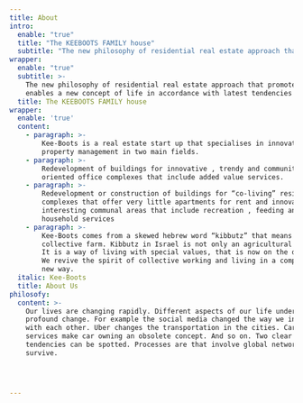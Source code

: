 ```yaml
---
title: About
intro:
  enable: "true"
  title: "The KEEBOOTS FAMILY house"
  subtitle: "The new philosophy of residential real estate approach that promotes and enables a new concept of life in accordance with latest tendencies"
wrapper:
  enable: "true"
  subtitle: >-
    The new philosophy of residential real estate approach that promotes and
    enables a new concept of life in accordance with latest tendencies
  title: The KEEBOOTS FAMILY house
wrapper:
  enable: 'true'
  content:
    - paragraph: >-
        Kee-Boots is a real estate start up that specialises in innovative
        property management in two main fields.
    - paragraph: >-
        Redevelopment of buildings for innovative , trendy and community
        oriented office complexes that include added value services.
    - paragraph: >-
        Redevelopment or construction of buildings for “co-living” residential
        complexes that offer very little apartments for rent and innovative and
        interesting communal areas that include recreation , feeding and
        household services
    - paragraph: >-
        Kee-Boots comes from a skewed hebrew word “kibbutz” that means
        collective farm. Kibbutz in Israel is not only an agricultural village.
        It is a way of living with special values, that is now on the decline .
        We revive the spirit of collective working and living in a completely
        new way.
  italic: Kee-Boots
  title: About Us
philosofy:
  content: >-
    Our lives are changing rapidly. Different aspects of our life undergo
    profound change. For example the social media changed the way we interact
    with each other. Uber changes the transportation in the cities. Car sharing
    services make car owning an obsolete concept. And so on. Two clear
    tendencies can be spotted. Processes are that involve global networking
    survive.




---
```

